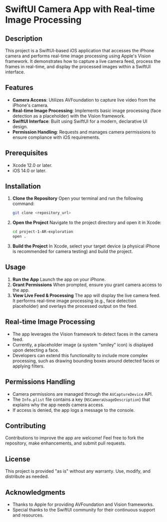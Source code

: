 # SwiftUI Camera App with Real-time Image Processing

## Description
This project is a SwiftUI-based iOS application that accesses the iPhone camera and performs real-time image processing using Apple's Vision framework. It demonstrates how to capture a live camera feed, process the frames in real-time, and display the processed images within a SwiftUI interface.

## Features
- **Camera Access**: Utilizes AVFoundation to capture live video from the iPhone's camera.
- **Real-time Image Processing**: Implements basic image processing (face detection as a placeholder) with the Vision framework.
- **SwiftUI Interface**: Built using SwiftUI for a modern, declarative UI design.
- **Permission Handling**: Requests and manages camera permissions to ensure compliance with iOS requirements.

## Prerequisites
- Xcode 12.0 or later.
- iOS 14.0 or later.

## Installation
1. **Clone the Repository**
   Open your terminal and run the following command:
   ```bash
   git clone <repository_url>
   ```
2. **Open the Project**
   Navigate to the project directory and open it in Xcode:
   ```bash
   cd project-1-AR-exploration
   open .
   ```
3. **Build the Project**
   In Xcode, select your target device (a physical iPhone is recommended for camera testing) and build the project.

## Usage
1. **Run the App**
   Launch the app on your iPhone.
2. **Grant Permissions**
   When prompted, ensure you grant camera access to the app.
3. **View Live Feed & Processing**
   The app will display the live camera feed. It performs real-time image processing (e.g., face detection placeholder) and overlays the processed output on the feed.

## Real-time Image Processing
- The app leverages the Vision framework to detect faces in the camera feed.
- Currently, a placeholder image (a system "smiley" icon) is displayed upon detecting a face.
- Developers can extend this functionality to include more complex processing, such as drawing bounding boxes around detected faces or applying filters.

## Permissions Handling
- Camera permissions are managed through the `AVCaptureDevice` API.
- The `Info.plist` file contains a key (`NSCameraUsageDescription`) that explains why the app needs camera access.
- If access is denied, the app logs a message to the console.

## Contributing
Contributions to improve the app are welcome! Feel free to fork the repository, make enhancements, and submit pull requests.

## License
This project is provided "as is" without any warranty. Use, modify, and distribute as needed.

## Acknowledgments
- Thanks to Apple for providing AVFoundation and Vision frameworks.
- Special thanks to the SwiftUI community for their continuous support and resources.
